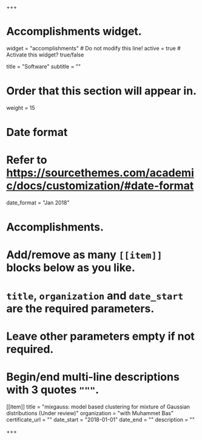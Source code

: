 +++
# Accomplishments widget.
widget = "accomplishments"  # Do not modify this line!
active = true  # Activate this widget? true/false

title = "Software"
subtitle = ""

# Order that this section will appear in.
weight = 15

# Date format
#   Refer to https://sourcethemes.com/academic/docs/customization/#date-format
date_format = "Jan 2018"

# Accomplishments.
#   Add/remove as many `[[item]]` blocks below as you like.
#   `title`, `organization` and `date_start` are the required parameters.
#   Leave other parameters empty if not required.
#   Begin/end multi-line descriptions with 3 quotes `"""`.

[[item]]
  title = "mixgauss: model based clustering for mixture of Gaussian distributions (Under review)"
  organization = "with Muhammet Bas"
  certificate_url = ""
  date_start = "2018-01-01"
  date_end = ""
  description = ""

+++
